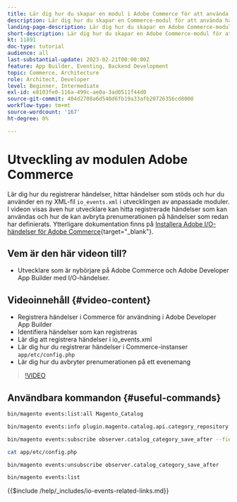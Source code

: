 ```yaml
---
title: Lär dig hur du skapar en modul i Adobe Commerce för att använda händelser.
description: Lär dig hur du skapar en Commerce-modul för att använda händelser.
landing-page-description: Lär dig hur du skapar en Adobe Commerce-modul för att använda händelser.
short-description: Lär dig hur du skapar en Adobe Commerce-modul för att använda händelser.
kt: 11891
doc-type: tutorial
audience: all
last-substantial-update: 2023-02-21T00:00:00Z
feature: App Builder, Eventing, Backend Development
topic: Commerce, Architecture
role: Architect, Developer
level: Beginner, Intermediate
exl-id: e8103fe0-116a-499c-ae0a-3ad0511f44d0
source-git-commit: 404d2708a6d540d6fb19a33afb20726356cd8000
workflow-type: tm+mt
source-wordcount: '167'
ht-degree: 0%

---
```


# Utveckling av modulen Adobe Commerce

Lär dig hur du registrerar händelser, hittar händelser som stöds och hur du använder en ny XML-fil `io_events.xml` i utvecklingen av anpassade moduler. I videon visas även hur utvecklare kan hitta registrerade händelser som kan användas och hur de kan avbryta prenumerationen på händelser som redan har definierats. Ytterligare dokumentation finns på [Installera Adobe I/O-händelser för Adobe Commerce](https://developer.adobe.com/commerce/events/get-started/installation/){target="_blank"}.

## Vem är den här videon till?

* Utvecklare som är nybörjare på Adobe Commerce och Adobe Developer App Builder med I/O-händelser.

## Videoinnehåll {#video-content}

* Registrera händelser i Commerce för användning i Adobe Developer App Builder
* Identifiera händelser som kan registreras
* Lär dig att registrera händelser i io_events.xml
* Lär dig hur du registrerar händelser i Commerce-instanser `app/etc/config.php`
* Lär dig hur du avbryter prenumerationen på ett evenemang

>[!VIDEO](https://video.tv.adobe.com/v/3430654?quality=12&learn=on&captions=swe)

## Användbara kommandon {#useful-commands}

```bash
bin/magento events:list:all Magento_Catalog

bin/magento events:info plugin.magento.catalog.api.category_repository.save

bin/magento events:subscribe observer.catalog_category_save_after --fields=entity_id --fields=parent_id

cat app/etc/config.php

bin/magento events:unsubscribe observer.catalog_category_save_after

bin/magento events:list
```

{{$include /help/_includes/io-events-related-links.md}}
